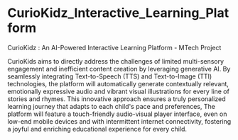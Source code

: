 # CurioKidz_Interactive_Learning_Platform
CurioKidz : An AI-Powered Interactive Learning Platform - MTech Project

CurioKids aims to directly address the challenges of limited multi-sensory engagement and inefficient content creation by leveraging generative AI. By seamlessly integrating Text-to-Speech (TTS) and Text-to-Image (TTI) technologies, the platform will automatically generate contextually relevant, emotionally expressive audio and vibrant visual illustrations for every line of stories and rhymes. This innovative approach ensures a truly personalized learning journey that adapts to each child's pace and preferences, The platform will feature a touch-friendly audio-visual player interface, even on low-end mobile devices and with intermittent internet connectivity, fostering a joyful and enriching educational experience for every child.
